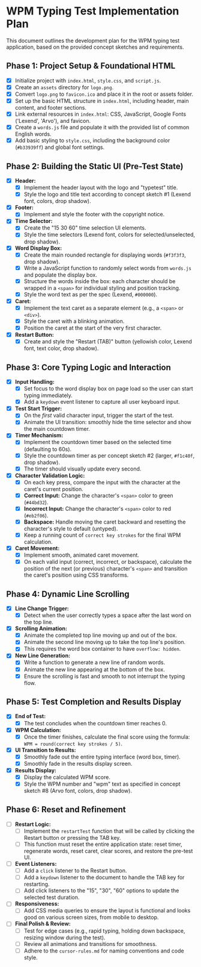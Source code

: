 # WPM Typing Test Implementation Plan

This document outlines the development plan for the WPM typing test application, based on the provided concept sketches and requirements.

## Phase 1: Project Setup & Foundational HTML

- [x] Initialize project with `index.html`, `style.css`, and `script.js`.
- [x] Create an `assets` directory for `logo.png`.
- [x] Convert `logo.png` to `favicon.ico` and place it in the root or assets folder.
- [x] Set up the basic HTML structure in `index.html`, including header, main content, and footer sections.
- [x] Link external resources in `index.html`: CSS, JavaScript, Google Fonts ('Lexend', 'Arvo'), and favicon.
- [x] Create a `words.js` file and populate it with the provided list of common English words.
- [x] Add basic styling to `style.css`, including the background color (`#b33939ff`) and global font settings.

## Phase 2: Building the Static UI (Pre-Test State)

- [x] **Header:**
    - [x] Implement the header layout with the logo and "typetest" title.
    - [x] Style the logo and title text according to concept sketch #1 (Lexend font, colors, drop shadow).
- [x] **Footer:**
    - [x] Implement and style the footer with the copyright notice.
- [x] **Time Selector:**
    - [x] Create the "15 30 60" time selection UI elements.
    - [x] Style the time selectors (Lexend font, colors for selected/unselected, drop shadow).
- [x] **Word Display Box:**
    - [x] Create the main rounded rectangle for displaying words (`#f3f3f3`, drop shadow).
    - [x] Write a JavaScript function to randomly select words from `words.js` and populate the display box.
    - [x] Structure the words inside the box: each character should be wrapped in a `<span>` for individual styling and position tracking.
    - [x] Style the word text as per the spec (Lexend, `#000000`).
- [x] **Caret:**
    - [x] Implement the text caret as a separate element (e.g., a `<span>` or `<div>`).
    - [x] Style the caret with a blinking animation.
    - [x] Position the caret at the start of the very first character.
- [x] **Restart Button:**
    - [x] Create and style the "Restart (TAB)" button (yellowish color, Lexend font, text color, drop shadow).

## Phase 3: Core Typing Logic and Interaction

- [x] **Input Handling:**
    - [x] Set focus to the word display box on page load so the user can start typing immediately.
    - [x] Add a `keydown` event listener to capture all user keyboard input.
- [x] **Test Start Trigger:**
    - [x] On the *first* valid character input, trigger the start of the test.
    - [x] Animate the UI transition: smoothly hide the time selector and show the main countdown timer.
- [x] **Timer Mechanism:**
    - [x] Implement the countdown timer based on the selected time (defaulting to 60s).
    - [x] Style the countdown timer as per concept sketch #2 (larger, `#f1c40f`, drop shadow).
    - [x] The timer should visually update every second.
- [x] **Character Validation Logic:**
    - [x] On each key press, compare the input with the character at the caret's current position.
    - [x] **Correct Input:** Change the character's `<span>` color to green (`#44bd32`).
    - [x] **Incorrect Input:** Change the character's `<span>` color to red (`#eb2f06`).
    - [x] **Backspace:** Handle moving the caret backward and resetting the character's style to default (untyped).
    - [x] Keep a running count of `correct key strokes` for the final WPM calculation.
- [x] **Caret Movement:**
    - [x] Implement smooth, animated caret movement.
    - [x] On each valid input (correct, incorrect, or backspace), calculate the position of the next (or previous) character's `<span>` and transition the caret's position using CSS transforms.

## Phase 4: Dynamic Line Scrolling

- [x] **Line Change Trigger:**
    - [x] Detect when the user correctly types a space after the last word on the top line.
- [x] **Scrolling Animation:**
    - [x] Animate the completed top line moving up and out of the box.
    - [x] Animate the second line moving up to take the top line's position.
    - [x] This requires the word box container to have `overflow: hidden`.
- [x] **New Line Generation:**
    - [x] Write a function to generate a new line of random words.
    - [x] Animate the new line appearing at the bottom of the box.
    - [x] Ensure the scrolling is fast and smooth to not interrupt the typing flow.

## Phase 5: Test Completion and Results Display

- [x] **End of Test:** 
    - [x] The test concludes when the countdown timer reaches 0.
- [x] **WPM Calculation:**
    - [x] Once the timer finishes, calculate the final score using the formula: `WPM = round(correct key strokes / 5)`.
- [x] **UI Transition to Results:**
    - [x] Smoothly fade out the entire typing interface (word box, timer).
    - [x] Smoothly fade in the results display screen.
- [x] **Results Display:**
    - [x] Display the calculated WPM score.
    - [x] Style the WPM number and "wpm" text as specified in concept sketch #8 (Arvo font, colors, drop shadow).

## Phase 6: Reset and Refinement

- [ ] **Restart Logic:**
    - [ ] Implement the `restartTest` function that will be called by clicking the Restart button or pressing the TAB key.
    - [ ] This function must reset the entire application state: reset timer, regenerate words, reset caret, clear scores, and restore the pre-test UI.
- [ ] **Event Listeners:**
    - [ ] Add a `click` listener to the Restart button.
    - [ ] Add a `keydown` listener to the document to handle the TAB key for restarting.
    - [ ] Add click listeners to the "15", "30", "60" options to update the selected test duration.
- [ ] **Responsiveness:**
    - [ ] Add CSS media queries to ensure the layout is functional and looks good on various screen sizes, from mobile to desktop.
- [ ] **Final Polish & Review:**
    - [ ] Test for edge cases (e.g., rapid typing, holding down backspace, resizing window during the test).
    - [ ] Review all animations and transitions for smoothness.
    - [ ] Adhere to the `cursor-rules.md` for naming conventions and code style. 